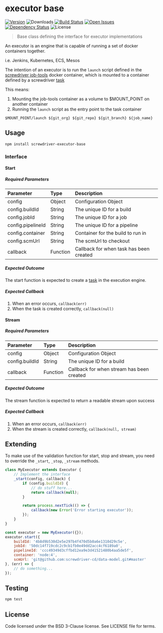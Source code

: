# executor base
[![Version][npm-image]][npm-url] ![Downloads][downloads-image] [![Build Status][wercker-image]][wercker-url] [![Open Issues][issues-image]][issues-url] [![Dependency Status][daviddm-image]][daviddm-url] ![License][license-image]

> Base class defining the interface for executor implementations

An executor is an engine that is capable of running a set of docker containers together.

i.e. Jenkins, Kubernetes, ECS, Mesos

The intention of an executor is to run the `launch` script defined in the [screwdriver job-tools] docker container, which is mounted to a container defined by a screwdriver [task]

This means:

1. Mounting the job-tools container as a volume to $MOUNT_POINT on another container
2. Running the `launch` script as the entry point to the task container
```
$MOUNT_POINT/launch ${git_org} ${git_repo} ${git_branch} ${job_name}
```

## Usage

```bash
npm install screwdriver-executor-base
```

### Interface
#### Start
##### Required Parameters
| Parameter        | Type  |  Description |
| :-------------   | :---- | :-------------|
| config        | Object | Configuration Object |
| config.buildId | String | The unique ID for a build |
| config.jobId | String | The unique ID for a job |
| config.pipelineId | String | The unique ID for a pipeline |
| config.container | String | Container for the build to run in |
| config.scmUrl | String | The scmUrl to checkout |
| callback | Function | Callback for when task has been created |

##### Expected Outcome
The start function is expected to create a [task] in the execution engine.

##### Expected Callback
1. When an error occurs, `callback(err)`
2. When the task is created correctly, `callback(null)`

#### Stream
##### Required Parameters
| Parameter        |  Type  | Description |
| :-------------   | :----- | :-------------|
| config           | Object | Configuration Object |
| config.buildId   | String | The unique ID for a build |
| callback         | Function | Callback for when stream has been created |

##### Expected Outcome
The stream function is expected to return a readable stream upon success

##### Expected Callback
1. When an error occurs, `callback(err)`
2. When the stream is created correctly, `callback(null, stream)`

## Extending
To make use of the validation function for start, stop and stream, you need to
override the `_start`, `_stop`, `_stream` methods.

```js
class MyExecutor extends Executor {
    // Implement the interface
    _start(config, callback) {
        if (config.buildId) {
            // do stuff here...
            return callback(null);
        }

        return process.nextTick(() => {
            callback(new Error('Error starting executor'));
        });
    }
}

const executor = new MyExecutor({});
executor.start({
    buildId: '4b8d9b530d2e5e297b4f470d5b0a6e1310d29c5e',
    jobId: '50dc14f719cdc2c9cb1fb0e49dd2acc4cf6189a0',
    pipelineId: 'ccc49349d3cffbd12ea9e3d41521480b4aa5de5f',
    container: 'node:4',
    scmUrl: 'git@github.com:screwdriver-cd/data-model.git#master'
}, (err) => {
    // do something...
});
```

## Testing

```bash
npm test
```

## License

Code licensed under the BSD 3-Clause license. See LICENSE file for terms.

[npm-image]: https://img.shields.io/npm/v/screwdriver-executor-base.svg
[npm-url]: https://npmjs.org/package/screwdriver-executor-base
[downloads-image]: https://img.shields.io/npm/dt/screwdriver-executor-base.svg
[license-image]: https://img.shields.io/npm/l/screwdriver-executor-base.svg
[issues-image]: https://img.shields.io/github/issues/screwdriver-cd/executor-base.svg
[issues-url]: https://github.com/screwdriver-cd/executor-base/issues
[wercker-image]: https://app.wercker.com/status/a520b28caca342b4419caa09a8875607
[wercker-url]: https://app.wercker.com/project/bykey/a520b28caca342b4419caa09a8875607
[daviddm-image]: https://david-dm.org/screwdriver-cd/executor-base.svg?theme=shields.io
[daviddm-url]: https://david-dm.org/screwdriver-cd/executor-base
[task]: https://github.com/screwdriver-cd/data-schema/blob/master/model/task.js
[screwdriver job-tools]: https://github.com/screwdriver-cd/job-tools
